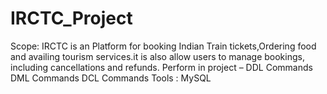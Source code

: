 # IRCTC_Project
Scope: IRCTC is an Platform for booking Indian Train tickets,Ordering food and availing tourism services.it is also allow users to manage bookings, including cancellations and refunds.
Perform in project –
DDL Commands
DML Commands
DCL Commands
Tools : MySQL




